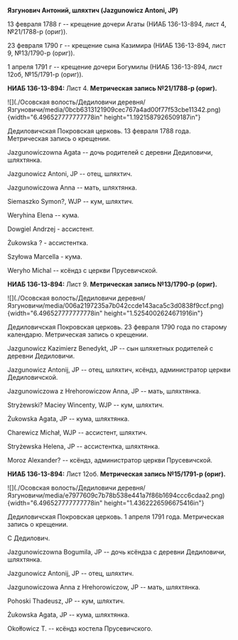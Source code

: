 **Язгунович Антоний, шляхтич (Jazgunowicz Antoni, JP)**

13 февраля 1788 г -- крещение дочери Агаты (НИАБ 136-13-894, лист 4,
№21/1788-р (ориг)).

23 февраля 1790 г -- крещение сына Казимира (НИАБ 136-13-894, лист 9,
№13/1790-р (ориг)).

1 апреля 1791 г -- крещение дочери Богумилы (НИАБ 136-13-894, лист 12об,
№15/1791-р (ориг)).

**НИАБ 136-13-894:** Лист 4. **Метрическая запись №21/1788-р (ориг).**

![](./Осовская волость/Дедиловичи деревня/Язгуновичи/media/0bcb6313121909cec767a4ad00f77f53cbe11342.png){width="6.496527777777778in"
height="1.1921587926509187in"}

Дедиловичская Покровская церковь. 13 февраля 1788 года. Метрическая
запись о крещении.

Jazgunowiczowna Agata -- дочь родителей с деревни Дедиловичи, шляхтянка.

Jazgunowicz Antoni, JP -- отец, шляхтич.

Jazgunowiczowa Anna -- мать, шляхтянка.

Siemaszko Symon?, WJP -- кум, шляхтич.

Weryhina Elena -- кума.

Dowgiel Andrzej - ассистент.

Żukowska ? - ассистентка.

Szyłowa Marcella - кума.

Weryho Michal -- ксёндз с церкви Прусевичской.

**НИАБ 136-13-894:** Лист 9. **Метрическая запись №13/1790-р (ориг).**

![](./Осовская волость/Дедиловичи деревня/Язгуновичи/media/006a2197235a7b042ccde143aca5c3d0838f9ccf.png){width="6.496527777777778in"
height="1.5254002624671916in"}

Дедиловичская Покровская церковь. 23 февраля 1790 года по старому
календарю. Метрическая запись о крещении.

Jazgunowicz Kazimierz Benedykt, JP -- сын шляхетных родителей с деревни
Дедиловичи.

Jazgunowicz Antonij, JP -- отец, шляхтич, ксёндз, администратор церкви
Дедиловичской.

Jazgunowiczowa z Hrehorowiczow Anna, JP -- мать, шляхтянка.

Stryżewski? Maciey Wincenty, WJP -- кум, шляхтич.

Żukowska Agata, JP -- кума, шляхтянка.

Charewicz Michał, WJP -- ассистент, шляхтич.

Stryżewska Helena, JP -- ассистентка, шляхтянка.

Moroz Alexander? -- ксёндз, администратор церкви Прусевичской.

**НИАБ 136-13-894:** Лист 12об. **Метрическая запись №15/1791-р
(ориг).**

![](./Осовская волость/Дедиловичи деревня/Язгуновичи/media/e7977609c7b78b538e441a7f86b1694ccc6cdaa2.png){width="6.496527777777778in"
height="1.4362226596675416in"}

Дедиловичская Покровская церковь. 1 апреля 1791 года. Метрическая запись
о крещении.

С Дедилович.

Jazgunowiczowna Bogumila, JP -- дочь ксёндза с деревни Дедиловичи,
шляхтянка.

Jazgunowicz Antonij, JP -- отец, шляхтич.

Jazgunowiczowa Anna z Hrehorowiczow, JP -- мать, шляхтянка.

Pohoski Thadeusz, JP -- кум, шляхтич.

Żukowska Agata, JP -- кума, шляхтянка.

Okołłowicz T. -- ксёндз костела Прусевичского.
